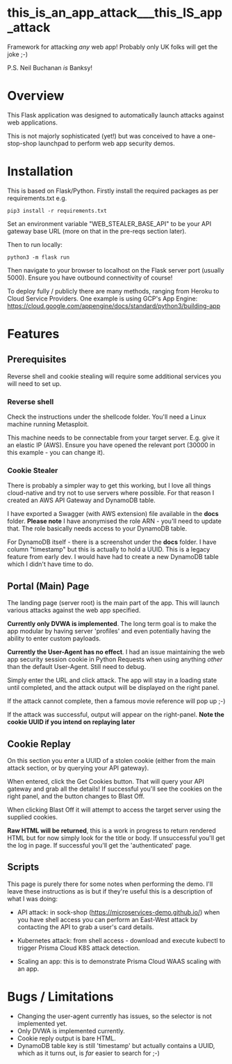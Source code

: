 # this_is_an_app_attack___this_IS_app_attack
Framework for attacking _any_ web app! Probably only UK folks will get the joke ;-)

P.S. Neil Buchanan _is_ Banksy!

# Overview

This Flask application was designed to automatically launch attacks against web applications.

This is not majorly sophisticated (yet!) but was conceived to have a one-stop-shop launchpad to perform web app security demos.

# Installation

This is based on Flask/Python. Firstly install the required packages as per requirements.txt e.g.

`pip3 install -r requirements.txt`

Set an environment variable "WEB_STEALER_BASE_API" to be your API gateway base URL (more on that in the pre-reqs section later).

Then to run locally:

`python3 -m flask run`

Then navigate to your browser to localhost on the Flask server port (usually 5000). Ensure you have outbound connectivity of course!

To deploy fully / publicly there are many methods, ranging from Heroku to Cloud Service Providers. One example is using GCP's App Engine: https://cloud.google.com/appengine/docs/standard/python3/building-app

# Features

## Prerequisites

Reverse shell and cookie stealing will require some additional services you will need to set up.

### Reverse shell

Check the instructions under the shellcode folder. You'll need a Linux machine running Metasploit.

This machine needs to be connectable from your target server. E.g. give it an elastic IP (AWS). Ensure you have opened the relevant port (30000 in this example - you can change it).

### Cookie Stealer

There is probably a simpler way to get this working, but I love all things cloud-native and try not to use servers where possible. For that reason I created an AWS API Gateway and DynamoDB table.

I have exported a Swagger (with AWS extension) file available in the **docs** folder. **Please note** I have anonymised the role ARN - you'll need to update that. The role basically needs access to your DynamoDB table.

For DynamoDB itself - there is a screenshot under the **docs** folder. I have column "timestamp" but this is actually to hold a UUID. This is a legacy feature from early dev. I would have had to create a new DynamoDB table which I didn't have time to do.

## Portal (Main) Page

The landing page (server root) is the main part of the app. This will launch various attacks against the web app specified.

**Currently only DVWA is implemented**. The long term goal is to make the app modular by having server 'profiles' and even potentially having the ability to enter custom payloads.

**Currently the User-Agent has no effect**. I had an issue maintaining the web app security session cookie in Python Requests when using anything _other_ than the default User-Agent. Still need to debug.

Simply enter the URL and click attack. The app will stay in a loading state until completed, and the attack output will be displayed on the right panel.

If the attack cannot complete, then a famous movie reference will pop up ;-)

If the attack was successful, output will appear on the right-panel. **Note the cookie UUID if you intend on replaying later**

## Cookie Replay

On this section you enter a UUID of a stolen cookie (either from the main attack section, or by querying your API gateway).

When entered, click the Get Cookies button. That will query your API gateway and grab all the details! If successful you'll see the cookies on the right panel, and the button changes to Blast Off.

When clicking Blast Off it will attempt to access the target server using the supplied cookies.

**Raw HTML will be returned**, this is a work in progress to return rendered HTML but for now simply look for the title or body. If unsuccessful you'll get the log in page. If successful you'll get the 'authenticated' page.

## Scripts

This page is purely there for some notes when performing the demo. I'll leave these instructions as is but if they're useful this is a description of what I was doing:

- API attack: in sock-shop (https://microservices-demo.github.io/) when you have shell access you can perform an East-West attack by contacting the API to grab a user's card details.

- Kubernetes attack: from shell access - download and execute kubectl to trigger Prisma Cloud K8S attack detection.

- Scaling an app: this is to demonstrate Prisma Cloud WAAS scaling with an app.

# Bugs / Limitations

- Changing the user-agent currently has issues, so the selector is not implemented yet.
- Only DVWA is implemented currently.
- Cookie reply output is bare HTML.
- DynamoDB table key is still 'timestamp' but actually contains a UUID, which as it turns out, is _far_ easier to search for ;-)